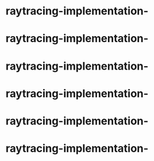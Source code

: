 # raytracing-implementation-
# raytracing-implementation-
# raytracing-implementation-
# raytracing-implementation-
# raytracing-implementation-
# raytracing-implementation-
